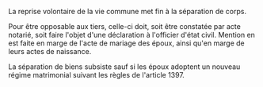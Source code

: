 La reprise volontaire de la vie commune met fin à la séparation de corps.

Pour être opposable aux tiers, celle-ci doit, soit être constatée par acte notarié, soit faire l'objet d'une déclaration à l'officier d'état civil. Mention en est faite en marge de l'acte de mariage des époux, ainsi qu'en marge de leurs actes de naissance.

La séparation de biens subsiste sauf si les époux adoptent un nouveau régime matrimonial suivant les règles de l'article 1397.
